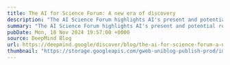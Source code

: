 ```yaml
---
title: The AI for Science Forum: A new era of discovery
description: "The AI Science Forum highlights AI's present and potential role in revolutionizing scientific discovery and solving global challenges, emphasizing collaboration between the scientific community, policymakers, and industry leaders."
summary: "The AI Science Forum highlights AI's present and potential role in revolutionizing scientific discovery and solving global challenges, emphasizing collaboration between the scientific community, policymakers, and industry leaders."
pubDate: Mon, 18 Nov 2024 19:57:00 +0000
source: DeepMind Blog
url: https://deepmind.google/discover/blog/the-ai-for-science-forum-a-new-era-of-discovery/
thumbnail: "https://storage.googleapis.com/gweb-uniblog-publish-prod/images/AIFS_Collection_SS.max-1440x810.jpg"
---
```


